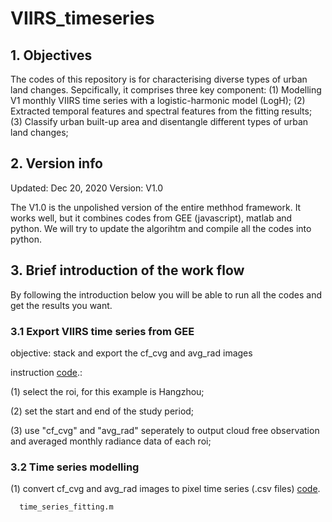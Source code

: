 # VIIRS_timeseries

## 1. Objectives

The codes of this repository is for characterising diverse types of urban land changes. Sepcifically, it comprises three key component:
(1) Modelling V1 monthly VIIRS time series with a logistic-harmonic model (LogH);
(2) Extracted temporal features and spectral features from the fitting results;
(3) Classify urban built-up area and disentangle different types of urban land changes;

## 2. Version info

Updated: Dec 20, 2020
Version: V1.0

The V1.0 is the unpolished version of the entire methhod framework. It works well, but it combines codes from GEE (javascript), matlab and python. We will try to update the algorihtm and compile all the codes into python.

## 3. Brief introduction of the work flow

By following the introduction below you will be able to run all the codes and get the results you want.

### 3.1 Export VIIRS time series from GEE

objective: stack and export the cf_cvg and avg_rad images

instruction [code](https://github.com/qmzheng09work/VIIRS_timeseries/blob/main/VIIRS%20time%20series%20output).: 

(1) select the roi, for this example is Hangzhou;

(2) set the start and end of the study period;

(3) use "cf_cvg" and "avg_rad" seperately to output cloud free observation and averaged monthly radiance data of each roi;


### 3.2 Time series modelling 

(1) convert cf_cvg and avg_rad images to pixel time series (.csv files) [code](https://github.com/qmzheng09work/VIIRS_timeseries/blob/main/Time%20Series%20fitting/Image_to_time_series.py).
      
      time_series_fitting.m

      

